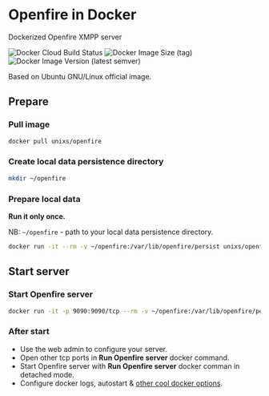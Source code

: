 # Openfire in Docker

Dockerized Openfire XMPP server

![Docker Cloud Build Status](https://img.shields.io/docker/cloud/build/unixs/openfire?style=flat-square) ![Docker Image Size (tag)](https://img.shields.io/docker/image-size/unixs/openfire/latest?style=flat-square) ![Docker Image Version (latest semver)](https://img.shields.io/docker/v/unixs/openfire?label=latest%20version%20&style=flat-square)

Based on Ubuntu GNU/Linux official image.

## Prepare

### Pull image

```bash
docker pull unixs/openfire
```

### Create local data persistence directory

```bash
mkdir ~/openfire
```

### Prepare local data

**Run it only once.**

NB: `~/openfire` - path to your local data persistence directory.

```bash
docker run -it --rm -v ~/openfire:/var/lib/openfire/persist unixs/openfire bash openfire_init.sh
```

## Start server

### Start Openfire server

```bash
docker run -it -p 9090:9090/tcp --rm -v ~/openfire:/var/lib/openfire/persist unixs/openfire
```

### After start

* Use the web admin to configure your server.
* Open other tcp ports in **Run Openfire server** docker command.
* Start Openfire server with **Run Openfire server** docker comman in detached mode.
* Configure docker logs, autostart & [other cool docker options](https://docs.docker.com/).
